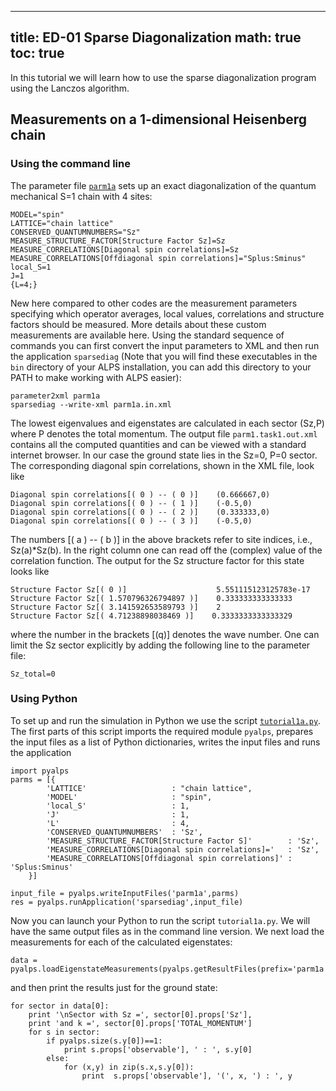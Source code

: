 
---
title: ED-01 Sparse Diagonalization
math: true
toc: true
---

In this tutorial we will learn how to use the sparse diagonalization program using the Lanczos algorithm.

## Measurements on a 1-dimensional Heisenberg chain

### Using the command line

The parameter file <a href="../codes/ed-01-sparsediag/parm1a" download>`parm1a`</a> sets up an exact diagonalization of the quantum mechanical S=1 chain with 4 sites:

```
MODEL="spin"
LATTICE="chain lattice"
CONSERVED_QUANTUMNUMBERS="Sz"
MEASURE_STRUCTURE_FACTOR[Structure Factor Sz]=Sz
MEASURE_CORRELATIONS[Diagonal spin correlations]=Sz
MEASURE_CORRELATIONS[Offdiagonal spin correlations]="Splus:Sminus"
local_S=1
J=1
{L=4;}
```
    
New here compared to other codes are the measurement parameters specifying which operator averages, local values, correlations and structure factors should be measured. More details about these custom measurements are available here.
Using the standard sequence of commands you can first convert the input parameters to XML and then run the application `sparsediag` (Note that you will find these executables in the `bin` directory of your ALPS installation, you can add this directory to your PATH to make working with ALPS easier):

```
parameter2xml parm1a
sparsediag --write-xml parm1a.in.xml
```
    
The lowest eigenvalues and eigenstates are calculated in each sector (Sz,P) where P denotes the total momentum. The output file `parm1.task1.out.xml` contains all the computed quantities and can be viewed with a standard internet browser. In our case the ground state lies in the Sz=0, P=0 sector. The corresponding diagonal spin correlations, shown in the XML file, look like

```
Diagonal spin correlations[( 0 ) -- ( 0 )]    (0.666667,0)
Diagonal spin correlations[( 0 ) -- ( 1 )]    (-0.5,0)
Diagonal spin correlations[( 0 ) -- ( 2 )]    (0.333333,0)
Diagonal spin correlations[( 0 ) -- ( 3 )]    (-0.5,0)
```
    
The numbers \[( a ) -- ( b )\] in the above brackets refer to site indices, i.e., Sz(a)\*Sz(b). In the right column one can read off the (complex) value of the correlation function.
The output for the Sz structure factor for this state looks like

```
Structure Factor Sz[( 0 )]                    5.551115123125783e-17
Structure Factor Sz[( 1.570796326794897 )]    0.333333333333333
Structure Factor Sz[( 3.141592653589793 )]    2
Structure Factor Sz[( 4.71238898038469 )]    0.3333333333333329
```

where the number in the brackets \[(q)\] denotes the wave number.
One can limit the Sz sector explicitly by adding the following line to the parameter file:

```
Sz_total=0
```
    
### Using Python

To set up and run the simulation in Python we use the script <a href="../codes/ed-01-sparsediag/tutorial1a.py" download>`tutorial1a.py`</a>. The first parts of this script imports the required module `pyalps`, prepares the input files as a list of Python dictionaries, writes the input files and runs the application

```
import pyalps
parms = [{ 
        'LATTICE'                   : "chain lattice", 
        'MODEL'                     : "spin",
        'local_S'                   : 1,
        'J'                         : 1,
        'L'                         : 4,
        'CONSERVED_QUANTUMNUMBERS'  : 'Sz',
        'MEASURE_STRUCTURE_FACTOR[Structure Factor S]'        : 'Sz',
        'MEASURE_CORRELATIONS[Diagonal spin correlations]='   : 'Sz',
        'MEASURE_CORRELATIONS[Offdiagonal spin correlations]' : 'Splus:Sminus'
    }]

input_file = pyalps.writeInputFiles('parm1a',parms)
res = pyalps.runApplication('sparsediag',input_file)
```
    
Now you can launch your Python to run the script `tutorial1a.py`. We will have the same output files as in the command line version.
We next load the measurements for each of the calculated eigenstates:

```
data = pyalps.loadEigenstateMeasurements(pyalps.getResultFiles(prefix='parm1a'))
```

and then print the results just for the ground state:

```
for sector in data[0]:
    print '\nSector with Sz =', sector[0].props['Sz'], 
    print 'and k =', sector[0].props['TOTAL_MOMENTUM']
    for s in sector:
        if pyalps.size(s.y[0])==1:
            print s.props['observable'], ' : ', s.y[0]
        else:
            for (x,y) in zip(s.x,s.y[0]):
                print  s.props['observable'], '(', x, ') : ', y
